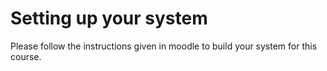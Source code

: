 # Setting up your system

Please follow the instructions given in moodle to build your system for this course.